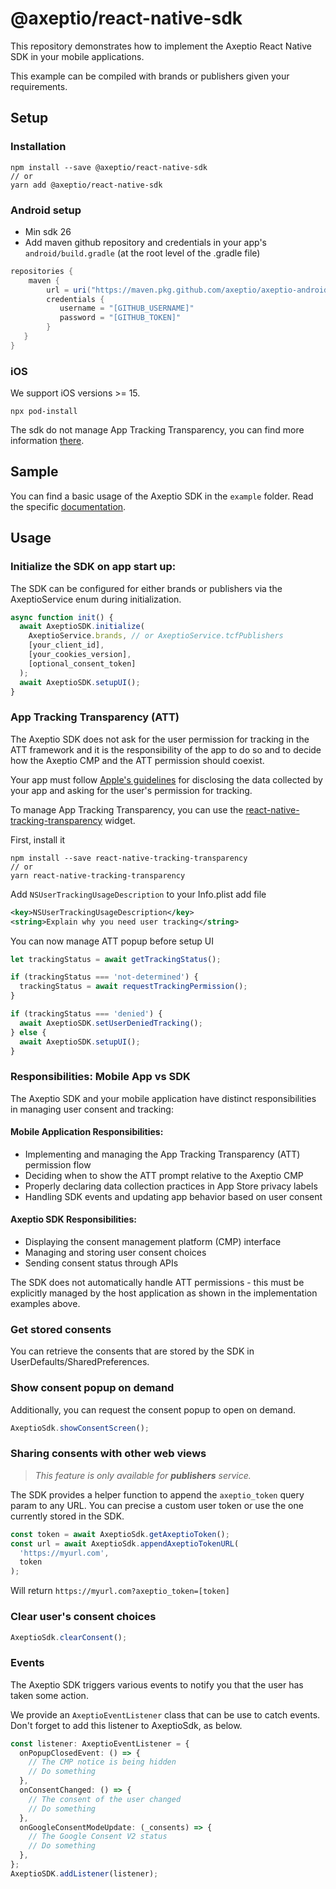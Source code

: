 # @axeptio/react-native-sdk

This repository demonstrates how to implement the Axeptio React Native SDK in your mobile applications.

This example can be compiled with brands or publishers given your requirements.

## Setup

### Installation

```shell
npm install --save @axeptio/react-native-sdk
// or
yarn add @axeptio/react-native-sdk
```

### Android setup
- Min sdk 26
- Add maven github repository and credentials in your app's `android/build.gradle` (at the root level of the .gradle file)
```groovy
repositories {
    maven {
        url = uri("https://maven.pkg.github.com/axeptio/axeptio-android-sdk")
        credentials {
           username = "[GITHUB_USERNAME]"
           password = "[GITHUB_TOKEN]"
        }
   }
}
```
### iOS

We support iOS versions >= 15.

```shell
npx pod-install
```

The sdk do not manage App Tracking Transparency, you can find more information [there](#app-tracking-transparency-att).

## Sample

You can find a basic usage of the Axeptio SDK in the `example` folder.
Read the specific [documentation](./example/README.md).

## Usage
### Initialize the SDK on app start up:

The SDK can be configured for either brands or publishers via the AxeptioService enum during initialization.

```typescript
async function init() {
  await AxeptioSDK.initialize(
    AxeptioService.brands, // or AxeptioService.tcfPublishers
    [your_client_id],
    [your_cookies_version],
    [optional_consent_token]
  );
  await AxeptioSDK.setupUI();
}
```

### App Tracking Transparency (ATT)

The Axeptio SDK does not ask for the user permission for tracking in the ATT framework and it is the responsibility of the app to do so and to decide how the Axeptio CMP and the ATT permission should coexist.

Your app must follow [Apple's guidelines](https://developer.apple.com/app-store/user-privacy-and-data-use/) for disclosing the data collected by your app and asking for the user's permission for tracking.

To manage App Tracking Transparency, you can use the [react-native-tracking-transparency](https://www.npmjs.com/package/react-native-tracking-transparency) widget.

First, install it
```shell
npm install --save react-native-tracking-transparency
// or
yarn react-native-tracking-transparency
```

Add `NSUserTrackingUsageDescription` to your Info.plist add file

```xml
<key>NSUserTrackingUsageDescription</key>
<string>Explain why you need user tracking</string>
```

You can now manage ATT popup before setup UI

```typescript
let trackingStatus = await getTrackingStatus();

if (trackingStatus === 'not-determined') {
  trackingStatus = await requestTrackingPermission();
}

if (trackingStatus === 'denied') {
  await AxeptioSDK.setUserDeniedTracking();
} else {
  await AxeptioSDK.setupUI();
}
```

### Responsibilities: Mobile App vs SDK

The Axeptio SDK and your mobile application have distinct responsibilities in managing user consent and tracking:

#### Mobile Application Responsibilities:
- Implementing and managing the App Tracking Transparency (ATT) permission flow
- Deciding when to show the ATT prompt relative to the Axeptio CMP
- Properly declaring data collection practices in App Store privacy labels
- Handling SDK events and updating app behavior based on user consent

#### Axeptio SDK Responsibilities:
- Displaying the consent management platform (CMP) interface
- Managing and storing user consent choices
- Sending consent status through APIs

The SDK does not automatically handle ATT permissions - this must be explicitly managed by the host application as shown in the implementation examples above.

### Get stored consents

You can retrieve the consents that are stored by the SDK in UserDefaults/SharedPreferences.

### Show consent popup on demand

Additionally, you can request the consent popup to open on demand.
```typescript
AxeptioSdk.showConsentScreen();
```

### Sharing consents with other web views
>*This feature is only available for **publishers** service.*

The SDK provides a helper function to append the `axeptio_token` query param to any URL.
You can precise a custom user token or use the one currently stored in the SDK.

```typescript
const token = await AxeptioSdk.getAxeptioToken();
const url = await AxeptioSdk.appendAxeptioTokenURL(
  'https://myurl.com',
  token
);
```

Will return `https://myurl.com?axeptio_token=[token]`

### Clear user's consent choices

```typescript
AxeptioSdk.clearConsent();
```

### Events

The Axeptio SDK triggers various events to notify you that the user has taken some action.

We provide an `AxeptioEventListener` class that can be use to catch events. Don't forget to add this listener to AxeptioSdk, as below.

```typescript
const listener: AxeptioEventListener = {
  onPopupClosedEvent: () => {
    // The CMP notice is being hidden
    // Do something
  },
  onConsentChanged: () => {
    // The consent of the user changed
    // Do something
  },
  onGoogleConsentModeUpdate: (_consents) => {
    // The Google Consent V2 status
    // Do something
  },
};
AxeptioSDK.addListener(listener);
```
